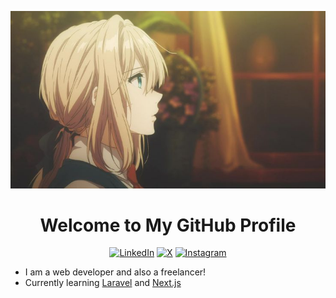<div align="center">

![Violet Evergarden!](assets/violet-evergarden.jpg)
  
</div>
<div align="center">
<h1>Welcome to My GitHub Profile</h1>
  
[![LinkedIn](https://img.shields.io/badge/linkedin-%230077B5.svg?style=for-the-badge&logo=linkedin&logoColor=white)](https://www.linkedin.com/in/fadlin-azhary-b00b80143/)
[![X](https://img.shields.io/badge/X-%23000000.svg?style=for-the-badge&logo=X&logoColor=white)](https://x.com/FadlinAzhary)
[![Instagram](https://img.shields.io/badge/Instagram-%23E4405F.svg?style=for-the-badge&logo=Instagram&logoColor=white)](https://www.instagram.com/fadlindff/)

</div>

- I am a web developer and also a freelancer!
- Currently learning [Laravel](https://laravel.com) and [Next.js](https://nextjs.org/)
